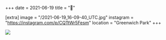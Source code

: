 +++
date = 2021-06-19
title = "🐝"

[extra]
image = "/2021-06-19_16-09-40_UTC.jpg"
instagram = "https://instagram.com/p/CQTtWr5Fesm"
location = "Greenwich Park"
+++

<img src="/2021-06-19_16-09-40_UTC.jpg" />
